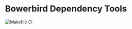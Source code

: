 # Bowerbird Dependency Tools

[![Makefile CI](https://github.com/ic-designer/make-bowerbird-deps/actions/workflows/makefile.yml/badge.svg)](https://github.com/ic-designer/make-bowerbird-deps/actions/workflows/makefile.yml)
